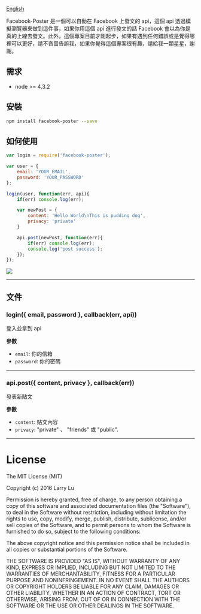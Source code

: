 [English](./README.md)

Facebook-Poster 是一個可以自動在 Facebook 上發文的 api，這個 api 透過模擬瀏覽器來做到這件事，如果你用這個 api 進行發文的話 Facebook 會以為你是真的上線去發文。此外，這個專案目前才剛起步，如果有遇到任何錯誤或是覺得哪裡可以更好，請不吝嗇告訴我，如果你覺得這個專案很有趣，請給我一顆星星，謝謝。

## 需求

- node >= 4.3.2

## 安裝

```bash
npm install facebook-poster --save
```

## 如何使用

```javascript
var login = require('facebook-poster');

var user = {
    email: 'YOUR_EMAIL',
    password: 'YOUR_PASSWORD'
};

login(user, function(err, api){
    if(err) console.log(err);

    var newPost = {
        content: 'Hello World\nThis is pudding dog',
        privacy: 'private'
    }

    api.post(newPost, function(err){
        if(err) console.log(err);
        console.log('post success');
    });
});
```

![](http://i.imgur.com/MSlhdHC.png)

---

## 文件

### login({ email, password }, callback(err, api))
登入並拿到 api

__參數__

* `email`: 你的信箱
* `password`: 你的密碼

---

### api.post({ content, privacy }, callback(err))
發表新貼文

__參數__

* `content`: 貼文內容
* `privacy`: "private" 、 "friends" 或 "public".

---

# License

The MIT License (MIT)

Copyright (c) 2016 Larry Lu

Permission is hereby granted, free of charge, to any person obtaining a copy
of this software and associated documentation files (the "Software"), to deal
in the Software without restriction, including without limitation the rights
to use, copy, modify, merge, publish, distribute, sublicense, and/or sell
copies of the Software, and to permit persons to whom the Software is
furnished to do so, subject to the following conditions:

The above copyright notice and this permission notice shall be included in all
copies or substantial portions of the Software.

THE SOFTWARE IS PROVIDED "AS IS", WITHOUT WARRANTY OF ANY KIND, EXPRESS OR
IMPLIED, INCLUDING BUT NOT LIMITED TO THE WARRANTIES OF MERCHANTABILITY,
FITNESS FOR A PARTICULAR PURPOSE AND NONINFRINGEMENT. IN NO EVENT SHALL THE
AUTHORS OR COPYRIGHT HOLDERS BE LIABLE FOR ANY CLAIM, DAMAGES OR OTHER
LIABILITY, WHETHER IN AN ACTION OF CONTRACT, TORT OR OTHERWISE, ARISING FROM,
OUT OF OR IN CONNECTION WITH THE SOFTWARE OR THE USE OR OTHER DEALINGS IN THE
SOFTWARE.
